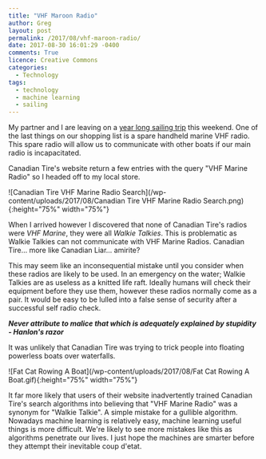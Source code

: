 ```yaml
---
title: "VHF Maroon Radio"
author: Greg
layout: post
permalink: /2017/08/vhf-maroon-radio/
date: 2017-08-30 16:01:29 -0400
comments: True
licence: Creative Commons
categories:
  - Technology
tags:
  - technology
  - machine learning
  - sailing
---
```


My partner and I are leaving on a [year long sailing trip](https://www.youtube.com/SVCatsaway) this weekend. One of the last things on our shopping list is a spare handheld marine VHF radio. This spare radio will allow us to communicate with other boats if our main radio is incapacitated.

Canadian Tire's website return a few entries with the query "VHF Marine Radio" so I headed off to my local store.

![Canadian Tire VHF Marine Radio Search](/wp-content/uploads/2017/08/Canadian Tire VHF Marine Radio Search.png){:height="75%" width="75%"}

When I arrived however I discovered that none of Canadian Tire's radios were *VHF Marine*, they were all *Walkie Talkies*. This is problematic as Walkie Talkies can not communicate with VHF Marine Radios. Canadian Tire... more like Canadian Liar... amirite?

This may seem like an inconsequential mistake until you consider when these radios are likely to be used. In an emergency on the water; Walkie Talkies are as useless as a knitted life raft. Ideally humans will check their equipment before they use them, however these radios normally come as a pair. It would be easy to be lulled into a false sense of security after a successful self radio check.

***Never attribute to malice that which is adequately explained by stupidity - Hanlon's razor***

It was unlikely that Canadian Tire was trying to trick people into floating powerless boats over waterfalls.

![Fat Cat Rowing A Boat](/wp-content/uploads/2017/08/Fat Cat Rowing A Boat.gif){:height="75%" width="75%"}

It far more likely that users of their website inadvertently trained Canadian Tire's search algorithms into believing that "VHF Marine Radio" was a synonym for "Walkie Talkie". A simple mistake for a gullible algorithm. Nowadays machine learning is relatively easy, machine learning useful things is more difficult. We're likely to see more mistakes like this as algorithms penetrate our lives. I just hope the machines are smarter before they attempt their inevitable coup d'etat.

